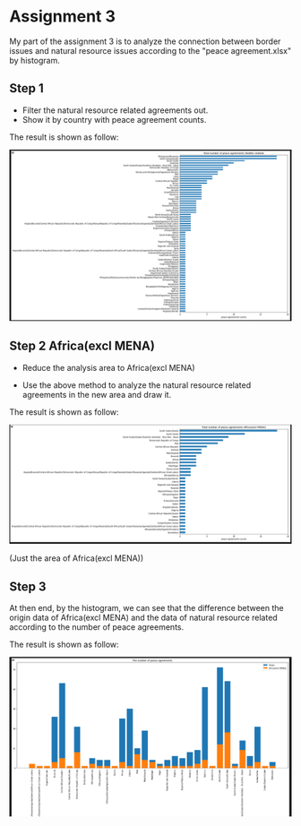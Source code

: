 # Assignment 3 

My part of the assignment 3 is to analyze the connection between border issues and natural resource issues according to the "peace agreement.xlsx" by histogram.



## Step 1 

* Filter the natural resource related agreements out.
* Show it by country with peace agreement counts.



The result is shown as follow:

![Figure1](Figure1.png)



## Step 2 Africa(excl MENA)

* Reduce the analysis area to Africa(excl MENA)

* Use the above method to analyze the natural resource related agreements in the new area and draw it.



The result is shown as follow:

![Figure2](Figure2.png)

(Just the area of Africa(excl MENA))



## Step 3

At then end, by the histogram, we can see that the difference between the origin data of Africa(excl MENA) and the data of natural resource related according to the number of peace agreements.



The result is shown as follow:

![Figure3](Figure3.png)